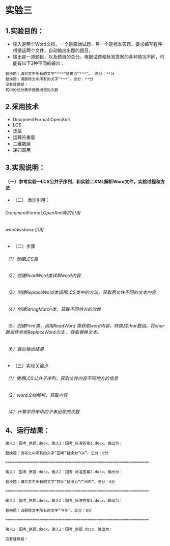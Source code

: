 # 实验三
## 1.实验目的：
- 输入是两个Word文档，一个是原始试题，另一个是标准答题。要求编写程序根据这两个文件，自动输出出题的题目。
- 输出是一道题目，以及题目的总分。根据试题和标准答案的各种情况不同，可能有以下3种不同的输出：
```
替换题：请将文中所有的文字“***”替换为“***”。 总分：**分
替换题：请删除文中所有的文字“***”。总分：**分
没有替换题！
其中的总分表示替换出现的次数
```
## 2.采用技术
- DocumentFormat.OpenXml
- LCS
- 泛型
- 运算符重载
- 二维数组
- 递归调用
## 3.实现说明：
#### （一）参考实验一LCS公共子序列，和实验二XML解析Word文件，实验过程和方法
- （二） 添加引用：
###### DocumentFormat.OpenXml库的引用
###### windowsbase引用  
- （二）步骤
###### （1）创建LCS类
###### （2）创建ReadWord类读取word内容
###### （3）创建ReplaceWord类调用LCS类中的方法，获取两文件不同的文本内容
###### （4）创建StringMatch类，获取不同地方的次数
###### （5）创建Print类，调用ReadWord 类获取word内容，转换成char数组。将char数组传参给ReplaceWord方法 ，获取替换文本。
###### （6）最后输出结果
- （三）实现关键点
###### （1）使用LCS公共子序列，获取文件内容不同地方的信息
###### （2）word文档解析，获取内容
###### （4）计算字符串中的子串出现的次数
## 4、运行结果：
```
输入1：国考_原题.docx，输入2：国考_标准答案1.docx，输出为：

替换题：请将文中所有的文字“国考”替换为“GK”。总分：9分

===============================================================

输入1：国考_原题.docx，输入2：国考_标准答案2.docx，输出为：

替换题：请将文中所有的文字“四川”替换为“广州市”。总分：4分

===============================================================

输入1：国考_原题.docx，输入2：国考_标准答案3.docx，输出为：

替换题：请删除文中所有的文字“今年”。总分：8分

===============================================================

输入1：国考_原题.docx，输入2：国考_原题.docx，输出为：

没有替换题！

```
 
